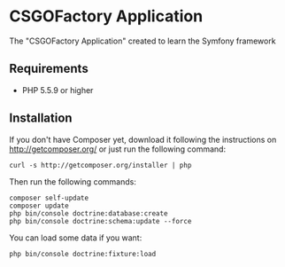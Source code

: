 CSGOFactory Application
========================

The "CSGOFactory Application" created to learn the Symfony framework

Requirements
------------

  * PHP 5.5.9 or higher

Installation
------------

If you don't have Composer yet, download it following the instructions on
http://getcomposer.org/ or just run the following command:

    curl -s http://getcomposer.org/installer | php

Then run the following commands:
	
    composer self-update
    composer update
	php bin/console doctrine:database:create
	php bin/console doctrine:schema:update --force

You can load some data if you want:
	
	php bin/console doctrine:fixture:load
    
    
[1]:  http://getcomposer.org/